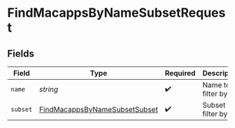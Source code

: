 # FindMacappsByNameSubsetRequest


## Fields

| Field                                                                                     | Type                                                                                      | Required                                                                                  | Description                                                                               |
| ----------------------------------------------------------------------------------------- | ----------------------------------------------------------------------------------------- | ----------------------------------------------------------------------------------------- | ----------------------------------------------------------------------------------------- |
| `name`                                                                                    | *string*                                                                                  | :heavy_check_mark:                                                                        | Name to filter by                                                                         |
| `subset`                                                                                  | [FindMacappsByNameSubsetSubset](../../models/operations/findmacappsbynamesubsetsubset.md) | :heavy_check_mark:                                                                        | Subset to filter by                                                                       |